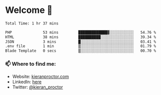 # Welcome 🦘

<!--START_SECTION:waka-->

```txt
Total Time: 1 hr 37 mins

PHP              53 mins         █████████████▓░░░░░░░░░░░   54.76 %
HTML             38 mins         ██████████░░░░░░░░░░░░░░░   39.34 %
JSON             3 mins          █░░░░░░░░░░░░░░░░░░░░░░░░   03.41 %
.env file        1 min           ▒░░░░░░░░░░░░░░░░░░░░░░░░   01.79 %
Blade Template   0 secs          ▒░░░░░░░░░░░░░░░░░░░░░░░░   00.70 %
```

<!--END_SECTION:waka-->

### 📫 Where to find me:

-   Website: [kieranproctor.com](https://kieranproctor.com/)
-   LinkedIn: [here](https://www.linkedin.com/in/kieran-proctor-086b5a159/)
-   Twitter: [@kieran_proctor](https://twitter.com/kieran_proctor)
